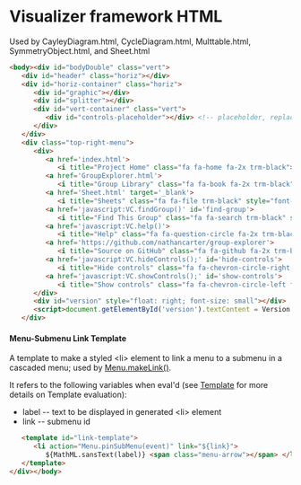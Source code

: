 # Visualizer framework HTML

Used by CayleyDiagram.html, CycleDiagram.html, Multtable.html, SymmetryObject.html, and Sheet.html
```html
<body><div id="bodyDouble" class="vert">
   <div id="header" class="horiz"></div>
   <div id="horiz-container" class="horiz">
      <div id="graphic"></div>
      <div id="splitter"></div>
      <div id="vert-container" class="vert">
         <div id="controls-placeholder"></div> <!-- placeholder, replaced by visualizer-specific code in VC.load() -->
      </div>
   </div>
   <div class="top-right-menu">
      <div>
         <a href='index.html'>
            <i title="Project Home" class="fa fa-home fa-2x trm-black"></i></a>
         <a href='GroupExplorer.html'>
            <i title="Group Library" class="fa fa-book fa-2x trm-black"></i></a>
         <a href='Sheet.html' target='_blank'>
            <i title="Sheets" class="fa fa-file trm-black" style="font-size:1.5em;vertical-align:10%;"></i></a>
         <a href='javascript:VC.findGroup()' id='find-group'>
            <i title="Find This Group" class="fa fa-search trm-black" style="font-size:1.75em;vertical-align:10%;"></i></a>
         <a href='javascript:VC.help()'>
            <i title="Help" class="fa fa-question-circle fa-2x trm-black"></i></a>
         <a href='https://github.com/nathancarter/group-explorer'>
            <i title="Source on GitHub" class="fa fa-github fa-2x trm-black"></i></a>
         <a href='javascript:VC.hideControls();' id='hide-controls'>
            <i title="Hide controls" class="fa fa-chevron-circle-right fa-2x trm-black"></i></a>
         <a href='javascript:VC.showControls();' id='show-controls'>
            <i title="Show controls" class="fa fa-chevron-circle-left fa-2x trm-black"></i></a>
      </div>
      <div id="version" style="float: right; font-size: small"></div>
      <script>document.getElementById('version').textContent = Version.label</script>
   </div>
```
#### Menu-Submenu Link Template
A template to make a styled &lt;li&gt; element to link a menu to a submenu in a cascaded menu;
used by [Menu.makeLink()](../js/Menu.md#menumakelinklabel-link).

It refers to the following variables when eval'd (see [Template](../js/Template.md) for more details on Template evaluation):
  * label -- text to be displayed in generated &lt;li&gt; element
  * link -- submenu id

```html
   <template id="link-template">
      <li action="Menu.pinSubMenu(event)" link="${link}">
         ${MathML.sansText(label)} <span class="menu-arrow"></span> </li>
   </template>
</div></body>
```

